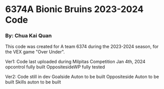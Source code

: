 # 6374A Bionic Bruins 2023-2024 Code
### By: Chua Kai Quan

This code was created for A team 6374 during the 2023-2024 season, for the VEX game "Over Under". 

Ver1: Code last uploaded during Milpitas Competition Jan 4th, 2024
opcontrol fully built
OppositesideWP fully tested

Ver2:
Code still in dev
Goalside Auton to be built
Oppositeside Auton to be built
Skills auton to be built
